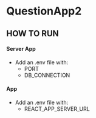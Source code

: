# QuestionApp2

## HOW TO RUN

#### Server App
 - Add an .env file with:
    - PORT
    - DB_CONNECTION

#### App
 - Add an .env file with:
   - REACT_APP_SERVER_URL
